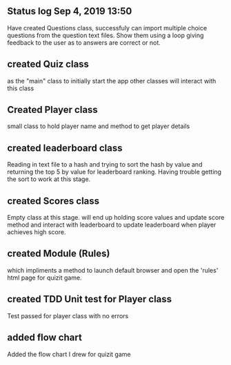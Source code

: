 ## Status log Sep 4, 2019 13:50
Have created Questions class, successfuly can import multiple choice questions from the question text files. Show them using a loop giving feedback to the user as to answers are correct or not.

## created Quiz class
as the "main" class to initially start the app
other classes will interact with this class

## Created Player class
small class to hold player name and method to get player details

## created leaderboard class
Reading in text file to a hash
and trying to sort the hash by value and returning the top 5 by value for leaderboard ranking.
Having trouble getting the sort to work at this stage.

## created Scores class
Empty class at this stage.
will end up holding score values and update score method
and interact with leaderboard to update leaderboard when player achieves high score.

## created Module (Rules) 
which impliments a method to launch default browser and open the 'rules' html page for quizit game.

## created TDD Unit test for Player class
Test passed for player class with no errors

## added flow chart
Added the flow chart I drew for quizit game
